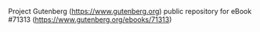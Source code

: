 Project Gutenberg (https://www.gutenberg.org) public repository for
eBook #71313 (https://www.gutenberg.org/ebooks/71313)
